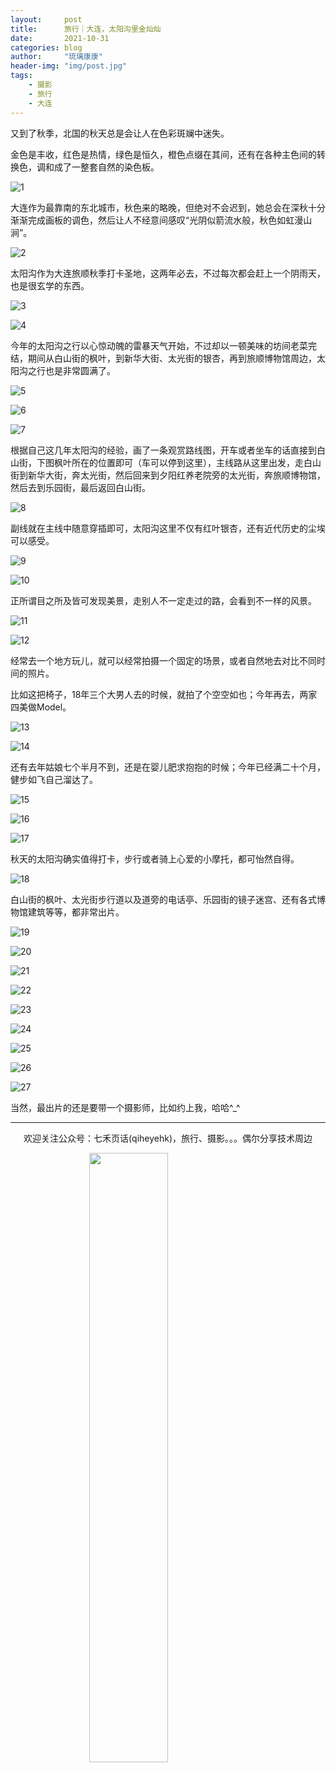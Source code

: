 ```yaml
---
layout:     post
title:      旅行｜大连，太阳沟里金灿灿
date:       2021-10-31
categories: blog
author:     "琉璃康康"
header-img: "img/post.jpg"
tags:
    - 摄影
    - 旅行
    - 大连
---
```


<style>
img{
  display:block;
  margin:0
  auto;
}
</style>

<meta name="referrer" content="never">

又到了秋季，北国的秋天总是会让人在色彩斑斓中迷失。

金色是丰收，红色是热情，绿色是恒久，橙色点缀在其间，还有在各种主色间的转换色，调和成了一整套自然的染色板。

![1][1]

大连作为最靠南的东北城市，秋色来的略晚，但绝对不会迟到，她总会在深秋十分渐渐完成画板的调色，然后让人不经意间感叹“光阴似箭流水般，秋色如虹漫山涧”。

![2][2]

​太阳沟作为大连旅顺秋季打卡圣地，这两年必去，不过每次都会赶上一个阴雨天，也是很玄学的东西。

![3][3]

![4][4]


今年的太阳沟之行以心惊动魄的雷暴天气开始，不过却以一顿美味的坊间老菜完结，期间从白山街的枫叶，到新华大街、太光街的银杏，再到旅顺博物馆周边，太阳沟之行也是非常圆满了。

![5][5]

![6][6]

![7][7]

根据自己这几年太阳沟的经验，画了一条观赏路线图，开车或者坐车的话直接到白山街，下图枫叶所在的位置即可（车可以停到这里），主线路从这里出发，走白山街到新华大街，奔太光街，然后回来到夕阳红养老院旁的太光街，奔旅顺博物馆，然后去到乐园街，最后返回白山街。

![8][8]

副线就在主线中随意穿插即可，太阳沟这里不仅有红叶银杏，还有近代历史的尘埃可以感受。

![9][9]

![10][10]

正所谓目之所及皆可发现美景，走别人不一定走过的路，会看到不一样的风景。

![11][11]

![12][12]

经常去一个地方玩儿，就可以经常拍摄一个固定的场景，或者自然地去对比不同时间的照片。

比如这把椅子，18年三个大男人去的时候，就拍了个空空如也；今年再去，两家四美做Model。

![13][13]

![14][14]

还有去年姑娘七个半月不到，还是在婴儿肥求抱抱的时候；今年已经满二十个月，健步如飞自己溜达了。

![15][15]

![16][16]

![17][17]

秋天的太阳沟确实值得打卡，步行或者骑上心爱的小摩托，都可怡然自得。

![18][18]

白山街的枫叶、太光街步行道以及道旁的电话亭、乐园街的镜子迷宫、还有各式博物馆建筑等等，都非常出片。

![19][19]

![20][20]

![21][21]

![22][22]

![23][23]

![24][24]

![25][25]

![26][26]

![27][27]

当然，最出片的还是要带一个摄影师，比如约上我，哈哈^_^

------------
<p align="center">欢迎关注公众号：七禾页话(qiheyehk)，旅行、摄影。。。偶尔分享技术周边</p>
<img src="https://mmbiz.qpic.cn/mmbiz_jpg/QqiaFS6NT0eAaCjLpPgUZricqK7lIOO3hYEYIbjibRlYaiaTsib0reaQfQTmaibVw2QqZLibBWpCHJdg0v3V7yX8sQgWw/0?wx_fmt=jpeg" width="50%"/>


[1]:https://mmbiz.qpic.cn/mmbiz_jpg/QqiaFS6NT0eB2Ig2qrDS7ic2g5LuLOrJicLmhxEAXT9PNAia1m7VRQICklSwrQK1y84EV0wcsx0RjvdK3sS4qCveew/0?wx_fmt=jpeg


[2]:https://mmbiz.qpic.cn/mmbiz_jpg/QqiaFS6NT0eB2Ig2qrDS7ic2g5LuLOrJicLPjYMWt7yvmSZPPv9FQImdmMTzypAIT6fJZEibusp5n9mps90ic9icvIEw/0?wx_fmt=jpeg


[3]:https://mmbiz.qpic.cn/mmbiz_jpg/QqiaFS6NT0eB2Ig2qrDS7ic2g5LuLOrJicLWSprbIahHvKgJAPw0MiaYvzk1wut4wKbfTsLIRqY9iaCicjsia1C3j0Vmw/0?wx_fmt=jpeg


[4]:https://mmbiz.qpic.cn/mmbiz_jpg/QqiaFS6NT0eB2Ig2qrDS7ic2g5LuLOrJicL1QO3N1XEy1s1n8DH0YvHjh4OMl71VM33SaGpwXEDzu3pCXYWTTkXXw/0?wx_fmt=jpeg


[5]:https://mmbiz.qpic.cn/mmbiz_jpg/QqiaFS6NT0eB2Ig2qrDS7ic2g5LuLOrJicLzvOVUyJqI66wXoA08422ey2ugiak45KBiccpmCxdziaQGVMFzM4icK05jA/0?wx_fmt=jpeg


[6]:https://mmbiz.qpic.cn/mmbiz_jpg/QqiaFS6NT0eB2Ig2qrDS7ic2g5LuLOrJicLcEDXOQYGVB1zEJ8JWdYWtbYNZ79yXQ9IU6MgSibTnBk4nvcuGmKDSUw/0?wx_fmt=jpeg


[7]:https://mmbiz.qpic.cn/mmbiz_jpg/QqiaFS6NT0eB2Ig2qrDS7ic2g5LuLOrJicLygZ63v4X7QPuXtOHcFqibbm0j7gSJMnHS8ImI678d8ajVVAfHHAky7Q/0?wx_fmt=jpeg


[8]:https://mmbiz.qpic.cn/mmbiz_jpg/QqiaFS6NT0eB2Ig2qrDS7ic2g5LuLOrJicLpQHhia1ImfY4WrXgicZ3QdPibvBL2IB6pEXjdffdibSCyQvOYb5l5sYK8A/0?wx_fmt=jpeg


[9]:https://mmbiz.qpic.cn/mmbiz_jpg/QqiaFS6NT0eB2Ig2qrDS7ic2g5LuLOrJicLNtOkIpAWkLmQayL5CcL4FUTcdkOWnGofQJeFsB9ibzrhuicUrSoL23HA/0?wx_fmt=jpeg


[10]:https://mmbiz.qpic.cn/mmbiz_jpg/QqiaFS6NT0eB2Ig2qrDS7ic2g5LuLOrJicLQsV7jVb3ErFTtRvDnR2f3icfZyp9RJqB6uyoV9H1BjzicFg3DwXYKXrQ/0?wx_fmt=jpeg


[11]:https://mmbiz.qpic.cn/mmbiz_jpg/QqiaFS6NT0eB2Ig2qrDS7ic2g5LuLOrJicLPIwIqCwiamguriaTg4BVS2Ln10ShDqM9II5kQx5O6FgY5ByfUtIk29aw/0?wx_fmt=jpeg


[12]:https://mmbiz.qpic.cn/mmbiz_jpg/QqiaFS6NT0eB2Ig2qrDS7ic2g5LuLOrJicL9cErR9zI2JdjsScvKZiceXaXZ6p0jBjyPqw5lfZ8Q7Sx3iaM9wmHTAQA/0?wx_fmt=jpeg


[13]:https://mmbiz.qpic.cn/mmbiz_jpg/QqiaFS6NT0eB2Ig2qrDS7ic2g5LuLOrJicLf40YtgZPoh9gc3AOiaX6nKczBg8vnhcZiagibR9R8vX6gFUxQMVJB95rw/0?wx_fmt=jpeg


[14]:https://mmbiz.qpic.cn/mmbiz_jpg/QqiaFS6NT0eB2Ig2qrDS7ic2g5LuLOrJicLtBs2xtkyV1tKCrS7micv873K5cMqibSXyFcwTRI0v146CAeTxf7GibBCg/0?wx_fmt=jpeg


[15]:https://mmbiz.qpic.cn/mmbiz_jpg/QqiaFS6NT0eB2Ig2qrDS7ic2g5LuLOrJicLwKW0zSgiayoI0DiafpR6z5cyf6u9NNibAoeFYfrVTPMbicdwekBhibricnHw/0?wx_fmt=jpeg


[16]:https://mmbiz.qpic.cn/mmbiz_jpg/QqiaFS6NT0eB2Ig2qrDS7ic2g5LuLOrJicLol4zVQXDwc1jEVv1bsJrQfERlBOiaV8L0kbHAggSjLS8mjjC9W23KQQ/0?wx_fmt=jpeg


[17]:https://mmbiz.qpic.cn/mmbiz_jpg/QqiaFS6NT0eB2Ig2qrDS7ic2g5LuLOrJicLAmAORicdgQhdQYkL7mCRJGpUTYtd9PicmwfJxr4SNibiccJ42jYuGp3gpQ/0?wx_fmt=jpeg


[18]:https://mmbiz.qpic.cn/mmbiz_jpg/QqiaFS6NT0eB2Ig2qrDS7ic2g5LuLOrJicLt17wIS4jZk3jzgtzkYczX1y794iaKekclJ11FE6Ax2nxlycsVrkeHYQ/0?wx_fmt=jpeg


[19]:https://mmbiz.qpic.cn/mmbiz_jpg/QqiaFS6NT0eB2Ig2qrDS7ic2g5LuLOrJicLgmsiaOteJpLZbMMoTs1csEEcjHsZ8jKJcuibtB0gib8EMDWHJ8icibo1jKg/0?wx_fmt=jpeg


[20]:https://mmbiz.qpic.cn/mmbiz_jpg/QqiaFS6NT0eB2Ig2qrDS7ic2g5LuLOrJicLNbexibwy13pUhuUeYblHZth9EZWc5CIWoM3nhiakvaNYFgiaspkm3G7fQ/0?wx_fmt=jpeg


[21]:https://mmbiz.qpic.cn/mmbiz_jpg/QqiaFS6NT0eB2Ig2qrDS7ic2g5LuLOrJicLviaD7McNiclsdm0BRJePDGJaqibb3omm3vyF4PP0F1RicQ4N5Klt29Bhjw/0?wx_fmt=jpeg


[22]:https://mmbiz.qpic.cn/mmbiz_jpg/QqiaFS6NT0eB2Ig2qrDS7ic2g5LuLOrJicLZsvlNwR9ee0C5LUFjjA8TkvNkW5Za8ichS9BiaRw9VU15JwXAxFOa7ibQ/0?wx_fmt=jpeg


[23]:https://mmbiz.qpic.cn/mmbiz_jpg/QqiaFS6NT0eB2Ig2qrDS7ic2g5LuLOrJicLn2Iibs3CBgu27x92zS2QBj0yqBvzGDlFHLglrw6Vnfkc6ibs50vfMRfA/0?wx_fmt=jpeg


[24]:https://mmbiz.qpic.cn/mmbiz_jpg/QqiaFS6NT0eB2Ig2qrDS7ic2g5LuLOrJicLzLv8t7lcLcgCib0ibwdAnxO4YeEAevREgjiaeEeRVDcyEw8synCtP6FmQ/0?wx_fmt=jpeg


[25]:https://mmbiz.qpic.cn/mmbiz_jpg/QqiaFS6NT0eB2Ig2qrDS7ic2g5LuLOrJicLNIv82iasD4733OwX1ArArBbqCuuA5ic5w43cn1fKAvHZGmnqawT5OPUw/0?wx_fmt=jpeg


[26]:https://mmbiz.qpic.cn/mmbiz_jpg/QqiaFS6NT0eB2Ig2qrDS7ic2g5LuLOrJicLyciab3nKB089DofIBzyjG746vHH59bRZIVrTYPwJ5jg5ua8vUaT4SPw/0?wx_fmt=jpeg


[27]:https://mmbiz.qpic.cn/mmbiz_jpg/QqiaFS6NT0eB2Ig2qrDS7ic2g5LuLOrJicLyS9HrXSUzdT2Lr2upg4ict0XMbPx2XAUyn7bJwcL3Liaay4bia4WnrfVA/0?wx_fmt=jpeg

